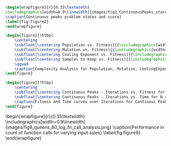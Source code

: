 ```latex
\begin{wrapfigure}{r}{0.35\textwidth}
\includegraphics[width=0.9\linewidth]{images/fig2_ContinuousPeaks_states_score.png}
\caption{Continuous peaks problem states and score}
\label{fig:figure2}
\end{wrapfigure}
```

```latex
\begin{figure}[!htbp]
    \centering
    \subfloat[\centering Population vs. Fitness]{{\includegraphics[width=4.0cm]{images/fig3_contpeaks_200_pop_comp_img.png} }}%
    \subfloat[\centering Mutation vs. Fitness]{{\includegraphics[width=4.0cm]{images/fig3_contpeaks_200_mutation_comp_img.png} }}%
    \subfloat[\centering Cooling Exponent vs. Fitness]{{\includegraphics[width=4.0cm]{images/fig3_contpeaks_200_coolexpo_comp_img.png} }}%
    \subfloat[\centering Samples to Keep vs. Fitness]{{\includegraphics[width=4.0cm]{images/fig3_contpeaks_200_tokeep_comp_img.png} }}%
    \qquad
    \caption{Complexity Analysis for Population, Mutation, CoolingExponent and toKeep Parameters \label{fig:figure3}}%
\end{figure}
```

```latex
\begin{figure}[!htbp]
    \centering
    \subfloat[\centering Continuous Peaks - Iterations vs. Fitness for N = 200]{{\includegraphics[width=0.45\linewidth]{images/fig4_Continous Peaks_200_iterations_fit.png} }}%
    \subfloat[\centering Continuous Peaks - Iterations vs. Time for N = 200]{{\includegraphics[width=0.45\linewidth]{images/fig4_Continous Peaks_200_iterations_time.png} }}%
    \caption{Fitness and Time curves over Iterations for Continous Peaks \label{fig:figure4}}%
\end{figure}
```

\begin{wrapfigure}{r}{0.35\textwidth}
\includegraphics[width=0.9\linewidth]{images/fig9_queens_80_log_fn_call_analysis.png}
\caption{Performance in count of function calls for varying input sizes}
\label{fig:figure9}
\end{wrapfigure}
